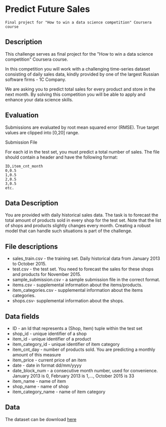 # Predict Future Sales
    Final project for "How to win a data science competition" Coursera course

## Description

This challenge serves as final project for the "How to win a data science competition" Coursera course.

In this competition you will work with a challenging time-series dataset consisting of daily sales data, kindly provided by one of the largest Russian software firms - 1C Company. 

We are asking you to predict total sales for every product and store in the next month. By solving this competition you will be able to apply and enhance your data science skills.

## Evaluation

Submissions are evaluated by root mean squared error (RMSE). True target values are clipped into [0,20] range.

Submission File

For each id in the test set, you must predict a total number of sales. The file should contain a header and have the following format:
```
ID,item_cnt_month
0,0.5
1,0.5
2,0.5
3,0.5
etc.
```
## Data Description
You are provided with daily historical sales data. The task is to forecast the total amount of products sold in every shop for the test set. Note that the list of shops and products slightly changes every month. Creating a robust model that can handle such situations is part of the challenge.

## File descriptions
* sales_train.csv - the training set. Daily historical data from January 2013 to October 2015.
* test.csv - the test set. You need to forecast the sales for these shops and products for November 2015.
* sample_submission.csv - a sample submission file in the correct format.
* items.csv - supplemental information about the items/products.
* item_categories.csv  - supplemental information about the items categories.
* shops.csv- supplemental information about the shops.

## Data fields
* ID - an Id that represents a (Shop, Item) tuple within the test set
* shop_id - unique identifier of a shop
* item_id - unique identifier of a product
* item_category_id - unique identifier of item category
* item_cnt_day - number of products sold. You are predicting a monthly amount of this measure
* item_price - current price of an item
* date - date in format dd/mm/yyyy
* date_block_num - a consecutive month number, used for convenience. January 2013 is 0, February 2013 is 1,..., October 2015 is 33
* item_name - name of item
* shop_name - name of shop
* item_category_name - name of item category


## Data 

The dataset can be download [here](https://www.kaggle.com/c/competitive-data-science-predict-future-sales/data)